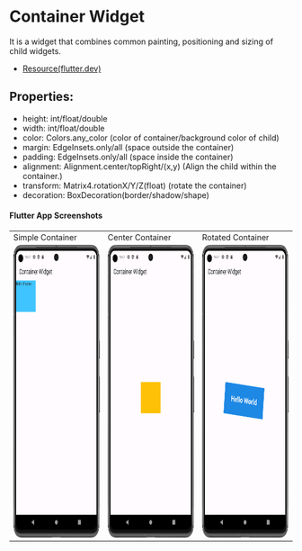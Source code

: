# Container Widget

It is a widget that combines common painting, positioning and sizing of child widgets.

- [Resource(flutter.dev)](https://api.flutter.dev/flutter/widgets/Container-class.html)

## Properties:
   - height: int/float/double
   - width: int/float/double
   - color: Colors.any_color (color of container/background color of child)
   - margin: EdgeInsets.only/all (space outside the container)
   - padding: EdgeInsets.only/all (space inside the container)
   - alignment: Alignment.center/topRight/(x,y) (Align the child within the container.)
   - transform: Matrix4.rotationX/Y/Z(float) (rotate the container)
   - decoration: BoxDecoration(border/shadow/shape)

#### Flutter App Screenshots

<table>
  <tr>
    <td>Simple Container</td>
     <td>Center Container</td>
     <td>Rotated Container</td>
  </tr>
  <tr>
    <td><img src="Screenshot/simple_container.png" width=250 height=520></td>
    <td><img src="Screenshot/center_container.png" width=250 height=520></td>
    <td><img src="Screenshot/rotated_container.png" width=250 height=520></td>
  </tr>
 </table>
